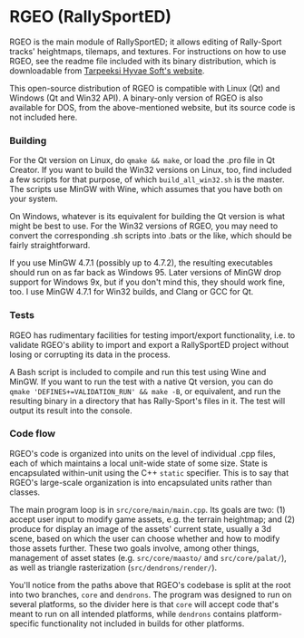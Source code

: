 # RGEO (RallySportED)
RGEO is the main module of RallySportED; it allows editing of Rally-Sport tracks' heightmaps, tilemaps, and textures. For instructions on how to use RGEO, see the readme file included with its binary distribution, which is downloadable from [Tarpeeksi Hyvae Soft's website](http://tarpeeksihyvaesoft.com/soft).

This open-source distribution of RGEO is compatible with Linux (Qt) and Windows (Qt and Win32 API). A binary-only version of RGEO is also available for DOS, from the above-mentioned website, but its source code is not included here.

### Building
For the Qt version on Linux, do ```qmake && make```, or load the .pro file in Qt Creator. If you want to build the Win32 versions on Linux, too, find included a few scripts for that purpose, of which ```build_all_win32.sh``` is the master. The scripts use MinGW with Wine, which assumes that you have both on your system.

On Windows, whatever is its equivalent for building the Qt version is what might be best to use. For the Win32 versions of RGEO, you may need to convert the corresponding .sh scripts into .bats or the like, which should be fairly straightforward.

If you use MinGW 4.7.1 (possibly up to 4.7.2), the resulting executables should run on as far back as Windows 95. Later versions of MinGW drop support for Windows 9x, but if you don't mind this, they should work fine, too. I use MinGW 4.7.1 for Win32 builds, and Clang or GCC for Qt.

### Tests
RGEO has rudimentary facilities for testing import/export functionality, i.e. to validate RGEO's ability to import and export a RallySportED project without losing or corrupting its data in the process.

A Bash script is included to compile and run this test using Wine and MinGW. If you want to run the test with a native Qt version, you can do ```qmake 'DEFINES+=VALIDATION_RUN' && make -B```, or equivalent, and run the resulting binary in a directory that has Rally-Sport's files in it. The test will output its result into the console.

### Code flow
RGEO's code is organized into units on the level of individual .cpp files, each of which maintains a local unit-wide state of some size. State is encapsulated within-unit using the C++ ```static``` specifier. This is to say that RGEO's large-scale organization is into encapsulated units rather than classes.

The main program loop is in ```src/core/main/main.cpp```. Its goals are two: (1) accept user input to modify game assets, e.g. the terrain heightmap; and (2) produce for display an image of the assets' current state, usually a 3d scene, based on which the user can choose whether and how to modify those assets further. These two goals involve, among other things, management of asset states (e.g. ```src/core/maasto/``` and ```src/core/palat/```), as well as triangle rasterization (```src/dendrons/render/```).

You'll notice from the paths above that RGEO's codebase is split at the root into two branches, ```core``` and ```dendrons```. The program was designed to run on several platforms, so the divider here is that ```core``` will accept code that's meant to run on all intended platforms, while ```dendrons``` contains platform-specific functionality not included in builds for other platforms.
